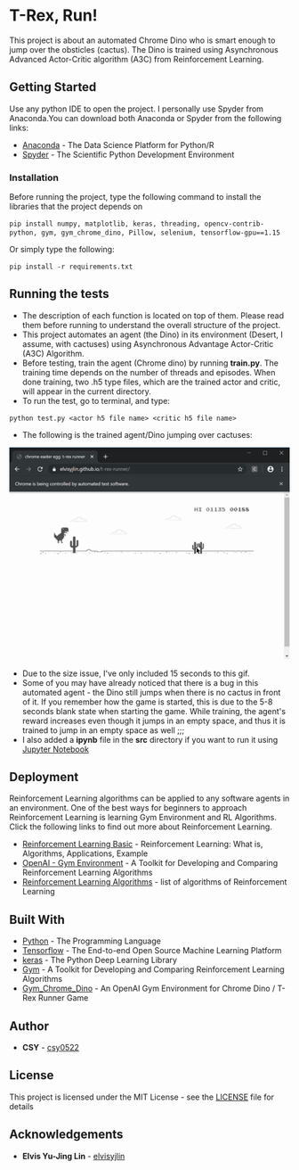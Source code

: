# T-Rex, Run!

This project is about an automated Chrome Dino who is smart enough to jump over the obsticles (cactus). The Dino is trained using Asynchronous Advanced Actor-Critic algorithm (A3C) from Reinforcement Learning.

## Getting Started

Use any python IDE to open the project. I personally use Spyder from Anaconda.You can download both Anaconda or Spyder from the following links:
* [Anaconda](https://www.anaconda.com/distribution/) - The Data Science Platform for Python/R
* [Spyder](https://www.spyder-ide.org/) - The Scientific Python Development Environment

### Installation

Before running the project, type the following command to install the libraries that the project depends on

```
pip install numpy, matplotlib, keras, threading, opencv-contrib-python, gym, gym_chrome_dino, Pillow, selenium, tensorflow-gpu==1.15
```
Or simply type the following:

```
pip install -r requirements.txt
```

## Running the tests

- The description of each function is located on top of them. Please read them before running to understand the overall structure of the project. <br/>
- This project automates an agent (the Dino) in its environment (Desert, I assume, with cactuses) using Asynchronous Advantage Actor-Critic (A3C) Algorithm.<br/>
- Before testing, train the agent (Chrome dino) by running **train.py**. The training time depends on the number of threads and episodes. When done training, two .h5 type files, which are the trained actor and critic, will appear in the current directory.<br/>
- To run the test, go to terminal, and type:
```
python test.py <actor h5 file name> <critic h5 file name>
```
- The following is the trained agent/Dino jumping over cactuses:

![Dino Run~!](/data/Dino_Run.gif)

- Due to the size issue, I've only included 15 seconds to this gif. <br/>
- Some of you may have already noticed that there is a bug in this automated agent - the Dino still jumps when there is no cactus in front of it. If you remember how the game is started, this is due to the 5-8 seconds blank state when starting the game. While training, the agent's reward increases even though it jumps in an empty space, and thus it is trained to jump in an empty space as well ;;;<br/>
- I also added a **ipynb** file in the **src** directory if you want to run it using [Jupyter Notebook](https://jupyter.org/)

## Deployment

Reinforcement Learning algorithms can be applied to any software agents in an environment. One of the best ways for beginners to approach Reinforcement Learning is learning Gym Environment and RL Algorithms. Click the following links to find out more about Reinforcement Learning.

* [Reinforcement Learning Basic](https://www.guru99.com/reinforcement-learning-tutorial.html) - Reinforcement Learning: What is, Algorithms, Applications, Example
* [OpenAI - Gym Environment](https://gym.openai.com/) - A Toolkit for Developing and Comparing Reinforcement Learning Algorithms
* [Reinforcement Learning Algorithms](https://gym.openai.com/) - list of algorithms of Reinforcement Learning

## Built With

* [Python](https://www.python.org/) - The Programming Language
* [Tensorflow](https://www.tensorflow.org/) - The End-to-end Open Source Machine Learning Platform
* [keras](https://keras.io/) - The Python Deep Learning Library
* [Gym](https://gym.openai.com/) - A Toolkit for Developing and Comparing Reinforcement Learning Algorithms
* [Gym_Chrome_Dino](https://pypi.org/project/gym-chrome-dino/) - An OpenAI Gym Environment for Chrome Dino / T-Rex Runner Game

## Author

* **CSY** - [csy0522](https://github.com/csy0522)

## License

This project is licensed under the MIT License - see the [LICENSE](LICENSE) file for details

## Acknowledgements

* **Elvis Yu-Jing Lin** - [elvisyjlin](https://pypi.org/user/elvisyjlin/)


